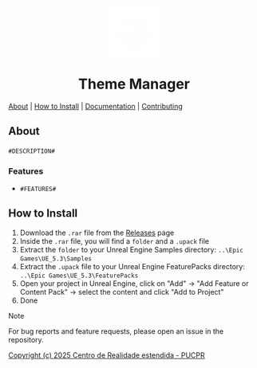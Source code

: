 <p align="center">
    <img width="100" height="100" src="/Documentation~/logos/1024x.png" align="center" />
</p>

<h1 align="center">Theme Manager</h1>

[About](#about) | [How to Install](#how-to-install) | <a href="/Documentation~/UserManual.md">Documentation</a> | <a href="/Documentation~/CONTRIBUTING.md">Contributing</a>

## About

`#DESCRIPTION#`

### Features
- `#FEATURES#`

## How to Install

1. Download the `.rar` file from the [Releases](https://github.com/your-username/your-repo/releases) page
2. Inside the `.rar` file, you will find a `folder` and a `.upack` file
3. Extract the `folder` to your Unreal Engine Samples directory:
   `..\Epic Games\UE_5.3\Samples`
4. Extract the `.upack` file to your Unreal Engine FeaturePacks directory:
   `..\Epic Games\UE_5.3\FeaturePacks`
5. Open your project in Unreal Engine, click on "Add" -> "Add Feature or Content Pack" -> select the content and click "Add to Project"
6. Done

> [!NOTE]
> For bug reports and feature requests, please open an issue in the repository.

[Copyright (c) 2025 Centro de Realidade estendida - PUCPR](LICENSE.md)
